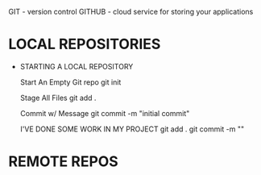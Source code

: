 GIT - version control
GITHUB - cloud service for storing your applications

# LOCAL REPOSITORIES
 - STARTING A LOCAL REPOSITORY

    Start An Empty Git repo
    git init

    Stage All Files
    git add .

    Commit w/ Message
    git commit -m "initial commit"

    I'VE DONE SOME WORK IN MY PROJECT
    git add .
    git commit -m ""


# REMOTE REPOS